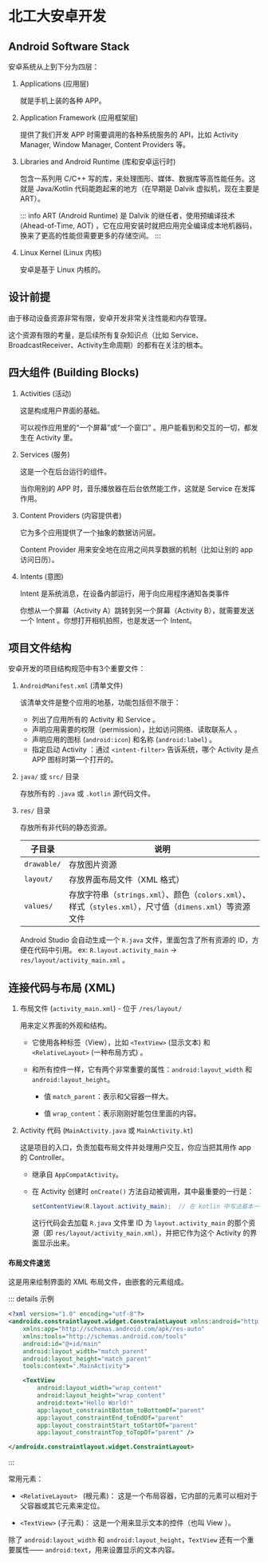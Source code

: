 # 北工大安卓开发

## Android Software Stack

安卓系统从上到下分为四层：
1. Applications (应用层)

    就是手机上装的各种 APP。

2. Application Framework (应用框架层)

    提供了我们开发 APP 时需要调用的各种系统服务的 API，比如 Activity Manager, Window Manager, Content Providers 等。

3. Libraries and Android Runtime (库和安卓运行时)

    包含一系列用 C/C++ 写的库，来处理图形、媒体、数据库等高性能任务。这就是 Java/Kotlin 代码能跑起来的地方（在早期是 Dalvik 虚拟机，现在主要是 ART）。

    ::: info
    ART (Android Runtime) 是 Dalvik 的继任者，使用预编译技术 (Ahead-of-Time, AOT) ，它在应用安装时就把应用完全编译成本地机器码，换来了更高的性能但需要更多的存储空间。
    :::

4. Linux Kernel (Linux 内核)

    安卓是基于 Linux 内核的。

## 设计前提

由于移动设备资源非常有限，安卓开发非常关注性能和内存管理。

这个资源有限的考量，是后续所有复杂知识点（比如 Service、BroadcastReceiver、Activity生命周期）的都有在关注的根本。


## 四大组件 (Building Blocks)


1. Activities (活动)


    这是构成用户界面的基础。
    
    可以视作应用里的“一个屏幕”或“一个窗口” 。用户能看到和交互的一切，都发生在 Activity 里。

2. Services (服务)

     这是一个在后台运行的组件。

     当你用别的 APP 时，音乐播放器在后台依然能工作，这就是 Service 在发挥   作用。

3. Content Providers (内容提供者)

    它为多个应用提供了一个抽象的数据访问层。

    Content Provider 用来安全地在应用之间共享数据的机制（比如让别的 app 访问日历）。

4. Intents (意图)

    Intent 是系统消息，在设备内部运行，用于向应用程序通知各类事件

    你想从一个屏幕（Activity A）跳转到另一个屏幕（Activity B），就需要发送一个 Intent 。你想打开相机拍照，也是发送一个 Intent。

## 项目文件结构

安卓开发的项目结构规范中有3个重要文件：

1.  `AndroidManifest.xml` (清单文件)

    该清单文件是整个应用的地基，功能包括但不限于：
    - 列出了应用所有的 Activity 和 Service 。
    - 声明应用需要的权限（permission），比如访问网络、读取联系人 。
    - 声明应用的图标 (`android:icon`) 和名称 (`android:label`) 。
    - 指定启动 Activity ：通过 `<intent-filter>` 告诉系统，哪个 Activity 是点APP 图标时第一个打开的。

2. `java/` 或 `src/` 目录

    存放所有的 `.java` 或 `.kotlin` 源代码文件。

3. `res/` 目录

    存放所有非代码的静态资源。

    | 子目录       | 说明                             |
    |--------------|----------------------------------|
    | `drawable/`  | 存放图片资源                     |
    | `layout/`    | 存放界面布局文件（XML 格式）     |
    | `values/`    | 存放字符串（`strings.xml`）、颜色（`colors.xml`）、样式（`styles.xml`），尺寸值（`dimens.xml`）等资源文件 |

    Android Studio 会自动生成一个 `R.java` 文件，里面包含了所有资源的 ID，方便在代码中引用。 ex: `R.layout.activity_main` -> `res/layout/activity_main.xml` 。    

## 连接代码与布局 (XML) 

1. 布局文件 (`activity_main.xml`) - 位于 `/res/layout/`

    用来定义界面的外观和结构。

    - 它使用各种标签（View），比如 `<TextView>` (显示文本) 和 `<RelativeLayout>` (一种布局方式) 。

    -  和所有控件一样，它有两个非常重要的属性：`android:layout_width` 和 `android:layout_height`。

        - 值 `match_parent`：表示和父容器一样大。

        - 值 `wrap_content`：表示刚刚好能包住里面的内容。

2. Activity 代码 (`MainActivity.java` 或 `MainActivity.kt`)

    这是项目的入口，负责加载布局文件并处理用户交互，你应当把其用作 app 的 Controller。

    - 继承自 `AppCompatActivity`。

    - 在 Activity 创建时  `onCreate()`  方法自动被调用，其中最重要的一行是：

        ```java
        setContentView(R.layout.activity_main);  // 在 kotlin 中写法基本一致 
        ``` 

        这行代码会去加载 `R.java` 文件里 ID 为 `layout.activity_main` 的那个资源（即 `res/layout/activity_main.xml`），并把它作为这个 Activity 的界面显示出来。

#### 布局文件速览

这是用来绘制界面的 XML 布局文件，由嵌套的元素组成。

::: details 示例

```xml
<?xml version="1.0" encoding="utf-8"?>
<androidx.constraintlayout.widget.ConstraintLayout xmlns:android="http://schemas.android.com/apk/res/android"
    xmlns:app="http://schemas.android.com/apk/res-auto"
    xmlns:tools="http://schemas.android.com/tools"
    android:id="@+id/main"
    android:layout_width="match_parent"
    android:layout_height="match_parent"
    tools:context=".MainActivity">

    <TextView
        android:layout_width="wrap_content"
        android:layout_height="wrap_content"
        android:text="Hello World!"
        app:layout_constraintBottom_toBottomOf="parent"
        app:layout_constraintEnd_toEndOf="parent"
        app:layout_constraintStart_toStartOf="parent"
        app:layout_constraintTop_toTopOf="parent" />

</androidx.constraintlayout.widget.ConstraintLayout>
```

:::

常用元素：

- `<RelativeLayout> ` (根元素)： 这是一个布局容器，它内部的元素可以相对于父容器或其它元素来定位。

- `<TextView>` (子元素)： 这是一个用来显示文本的控件（也叫 View ）。

除了 `android:layout_width` 和 `android:layout_height`，`TextView` 还有一个重要属性—— `android:text`，用来设置显示的文本内容。

